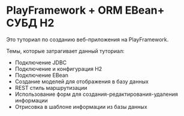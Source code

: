 # PlayFramework + ORM EBean+ СУБД H2 
Это туториал по созданию веб-приложения на PlayFramework.

Темы, которые затрагивает данный туториал:

- Подключение JDBC
- Подключение и конфигурация H2
- Подключение EBean
- Создание моделей для отображения в базу данных
- REST стиль маршрутизации
- Использование форм для создания-редактирования-удаления информации 
- Отрисовка в шаблоне информации из базы данных